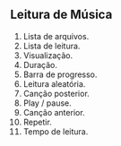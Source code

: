 ## Leitura de Música

1. Lista de arquivos.
2. Lista de leitura. 
3. Visualização.
4. Duração.
5. Barra de progresso.
6. Leitura aleatória.
7. Canção posterior.
8. Play / pause.
9. Canção anterior. 
10. Repetir.
11. Tempo de leitura.
